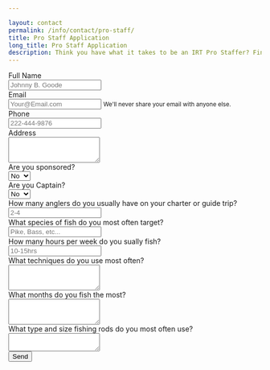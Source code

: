 ```yaml
---

layout: contact
permalink: /info/contact/pro-staff/
title: Pro Staff Application
long_title: Pro Staff Application
description: Think you have what it takes to be an IRT Pro Staffer? Find out by filling and submitting the form below.
---
```

<form 
    action="https://formspree.io/nkline@solarinnovations.com"
    method="POST"
    class="needs-validation" novalidate>
    <div class="form-group row">
        <label class="col-4 col-form-label text-right" for="name">Full Name</label>
        <div class="col-sm-8">
            <input required type="name" name="Name" class="form-control" id="name" placeholder="Johnny B. Goode">
        </div>
    </div>
    <div class="form-group row">
        <label class="col-4 col-form-label text-right" for="email">Email</label>
        <div class="col-sm-8">
            <input required type="email" name="_replyto" class="form-control" id="email" aria-describedby="emailHelp" placeholder="Your@Email.com" pattern="[a-z0-9._%+-]+@[a-z0-9.-]+\.[a-z]{2,4}$">
            <small id="emailHelp" class="form-text text-muted">We'll never share your email with anyone else.</small>
        </div>
    </div>
    <div class="form-group row">
        <label class="col-4 col-form-label text-right" for="phone">Phone</label>
        <div class="col-sm-8">
            <input required type="phone" name="Phone" class="form-control" id="phone" placeholder="222-444-9876">
        </div>
    </div>
    <div class="form-group row">
        <label class="col-4 col-form-label text-right" for="address">Address</label>
        <div class="col-sm-8">
            <textarea required class="form-control" name="Address" id="address" rows="3"></textarea>
        </div>
    </div>
    <div class="form-group row">
        <label class="col-4 col-form-label text-right" for="sponsor">Are you sponsored?</label>
        <div class="col-sm-8">
            <select id="sponsor" Name="Sponsorship" class="form-control">
                <option>No</option>
                <option>Yes</option>
            </select>
        </div>
    </div>
    <div class="form-group row">
        <label class="col-4 col-form-label text-right" for="Captain">Are you Captain?</label>
        <div class="col-sm-8">
            <select id="Captain" Name="Captain" class="form-control">
                <option>No</option>
                <option>Yes</option>
            </select>
        </div>
    </div>
    <div class="form-group row">
        <label class="col-4 col-form-label text-right" for="charter-numbers">How many anglers do you usually have on your charter or guide trip?</label>
        <div class="col-sm-8">
            <input required type="charter-numbers" name="Number of anglers per charter trip" class="form-control" id="charter-numbers" placeholder="2-4">
        </div>
    </div>
    <div class="form-group row">
        <label class="col-4 col-form-label text-right" for="fish">What species of fish do you most often target?</label>
        <div class="col-sm-8">
            <input required type="fish" name="Fish species targeted" class="form-control" id="fish" placeholder="Pike, Bass, etc...">
        </div>
    </div>
    <div class="form-group row">
        <label class="col-4 col-form-label text-right" for="fishing-hours">How many hours per week do you sually fish?</label>
        <div class="col-sm-8">
            <input required type="fishing-hours" name="Number of hours/week fished" class="form-control" id="fishing-hours" placeholder="10-15hrs">
        </div>
    </div>
    <div class="form-group row">
        <label class="col-4 col-form-label text-right" for="techniques">What techniques do you use most often?</label>
        <div class="col-sm-8">
            <textarea required class="form-control" name="Fishing Techniques" id="techniques" rows="3"></textarea>
        </div>
    </div>
    <div class="form-group row">
        <label class="col-4 col-form-label text-right" for="fishing-months">What months do you fish the most?</label>
        <div class="col-sm-8">
            <textarea required class="form-control" name="What months do you fish the most?" id="fishing-months" rows="3"></textarea>
        </div> 
    </div>
    <div class="form-group row">
        <label class="col-4 col-form-label text-right" for="fishing-rods">What type and size fishing rods do you most often use?</label>
        <div class="col-sm-8">
            <textarea required type="fishing-rods" name="Fishing rods used" class="form-control" id="fishing-rods" ></textarea>
        </div>
    </div> 
    <input type="hidden" name="_subject" value="New IRT Pro-Staff Submission!" />
    <input type="hidden" name="_next" value="{{ site.url }}/info/contact/thank-you/" />
    <input type="hidden" name="_cc" value="ewanner@irtreels.com, ross.scroble@gmail.com" />
    <input type="text" name="_gotcha" style="display:none" />
    <input type="submit" class="btn btn-primary mb-2 float-right" value="Send">
</form> 
<script>
(function() {
  'use strict'; 
  window.addEventListener('load', function() {
    // Fetch all the forms we want to apply custom Bootstrap validation styles to
    var forms = document.getElementsByClassName('needs-validation');
    // Loop over them and prevent submission
    var validation = Array.prototype.filter.call(forms, function(form) {
      form.addEventListener('submit', function(event) {
        if (form.checkValidity() === false) {
          event.preventDefault();
          event.stopPropagation();
        }
        form.classList.add('was-validated');
      }, false);
    });
  }, false);
})();
</script>
